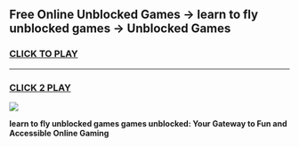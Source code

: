
## Free Online Unblocked Games → learn to fly unblocked games → Unblocked Games
<h3>
<a href="https://premium.freeplayer.one?title=learn_to_fly_unblocked_games&ref=21F">CLICK TO PLAY</a></h3>
<hr>

<h3>
<a href="https://premium.freeplayer.one?title=learn_to_fly_unblocked_games&ref=21F">CLICK 2 PLAY</a>
  
</h3>

<a href="https://premium.freeplayer.one?title=learn_to_fly_unblocked_games&ref=21F/"><img src="https://clearcache.store/games.png"></a>


**learn to fly unblocked games games unblocked: Your Gateway to Fun and Accessible Online Gaming**
